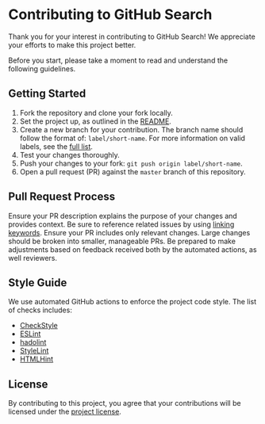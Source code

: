 # Contributing to GitHub Search

Thank you for your interest in contributing to GitHub Search!
We appreciate your efforts to make this project better.

Before you start, please take a moment to read and understand the following guidelines.

## Getting Started

1. Fork the repository and clone your fork locally.
2. Set the project up, as outlined in the [README](README.md).
3. Create a new branch for your contribution.
   The branch name should follow the format of: `label/short-name`.
   For more information on valid labels, see the [full list](https://github.com/seart-group/ghs/labels).
4. Test your changes thoroughly.
5. Push your changes to your fork: `git push origin label/short-name`.
6. Open a pull request (PR) against the `master` branch of this repository.

## Pull Request Process

Ensure your PR description explains the purpose of your changes and provides context.
Be sure to reference related issues by using [linking keywords](https://docs.github.com/en/issues/tracking-your-work-with-issues/linking-a-pull-request-to-an-issue).
Ensure your PR includes only relevant changes.
Large changes should be broken into smaller, manageable PRs.
Be prepared to make adjustments based on feedback received both by the automated actions, as well reviewers.

## Style Guide

We use automated GitHub actions to enforce the project code style.
The list of checks includes:

- [CheckStyle](.github/workflows/checkstyle.yml)
- [ESLint](.github/workflows/eslint.yml)
- [hadolint](.github/workflows/hadolint.yml)
- [StyleLint](.github/workflows/stylelint.yml)
- [HTMLHint](.github/workflows/htmlhint.yml)

## License

By contributing to this project, you agree that your contributions will be licensed under the [project license](LICENSE).
